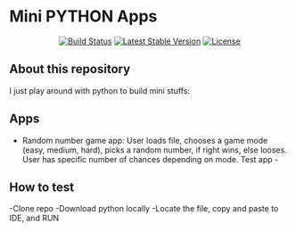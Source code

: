 <p align="center"><h1>Mini PYTHON Apps</h1></p>

<p align="center">
<a href="https://travis-ci.org/laravel/framework"><img src="https://travis-ci.org/laravel/framework.svg" alt="Build Status"></a>
<a href="https://packagist.org/packages/laravel/framework"><img src="https://poser.pugx.org/laravel/framework/v/stable.svg" alt="Latest Stable Version"></a>
<a href="https://packagist.org/packages/laravel/framework"><img src="https://poser.pugx.org/laravel/framework/license.svg" alt="License"></a>
</p>

## About this repository

I just play around with python to build mini stuffs:

## Apps

- Random number game app: User loads file, chooses a game mode (easy, medium, hard), picks a random number, if right wins, else looses. User has specific number of chances depending on mode. Test app -  


## How to test

-Clone repo
-Download python locally
-Locate the file, copy and paste to IDE, and RUN
